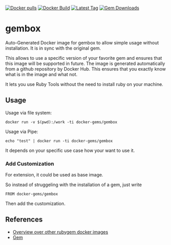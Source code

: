 [![Docker pulls](https://img.shields.io/docker/pulls/rubygem/gembox.svg)](https://hub.docker.com/r/rubygem/gembox/)
[![Docker Build](https://img.shields.io/docker/automated/rubygem/gembox.svg)](https://hub.docker.com/r/rubygem/gembox/)
[![Latest Tag](https://img.shields.io/github/tag/docker-rubygem/gembox.svg)](https://hub.docker.com/r/rubygem/gembox/)
[![Gem Downloads](https://img.shields.io/gem/dt/gembox.svg)](https://rubygems.org/gems/gembox/)
# gembox

Auto-Generated Docker image for gembox to allow simple usage without installation.
It is in sync with the original gem.

This allows to use a specific version of your favorite gem and ensures that this image will be supported in future.
The image is generated automatically from a github repository by Docker Hub.
This ensures that you exactly know what is in the image and what not.

It lets you use Ruby Tools without the need to install ruby on your machine.

## Usage

Usage via file system:

`docker run -v $(pwd):/work -ti docker-gems/gembox`

Usage via Pipe:

`echo "test" | docker run -ti docker-gems/gembox`

It depends on your specific use case how your want to use it.

### Add Customization

For extension, it could be used as base image.

So instead of struggeling with the installation of a gem, just write

`FROM docker-gems/gembox`

Then add the customization.

## References

 - [Overview over other rubygem docker images](https://github.com/thinkbot/docker-rubygem)
 - [Gem](https://rubygems.org/gems/gembox/)
